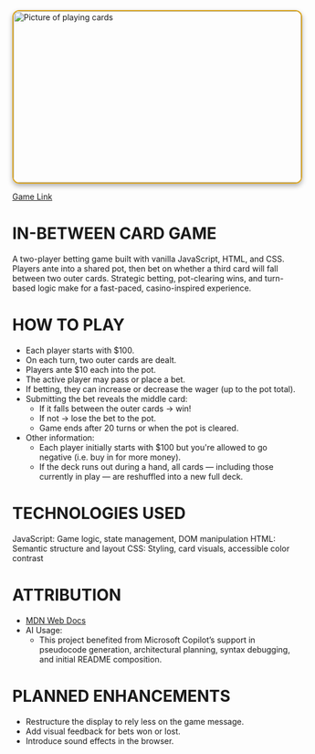 <img src="https://cdn.pixabay.com/photo/2015/06/14/19/14/playing-cards-809356_1280.jpg" alt="Picture of playing cards" width="100%" height= "300" style ="border: 2px solid #daa520; border-radius: 12px; box-shadow: 0 4px 8px rgba(0, 0, 0, 0.3)"
/>

[Game Link](https://rtkmak14.github.io/Card-Game-In-Between/)

# IN-BETWEEN CARD GAME
A two-player betting game built with vanilla JavaScript, HTML, and CSS. Players ante into a shared pot, then bet on whether a third card will fall between two outer cards. Strategic betting, pot-clearing wins, and turn-based logic make for a fast-paced, casino-inspired experience.



# HOW TO PLAY
* Each player starts with $100.
* On each turn, two outer cards are dealt.
* Players ante $10 each into the pot.
* The active player may pass or place a bet.
* If betting, they can increase or decrease the wager (up to the pot total).
* Submitting the bet reveals the middle card:
    * If it falls between the outer cards → win!
    * If not → lose the bet to the pot.
    * Game ends after 20 turns or when the pot is cleared.
* Other information:
    * Each player initially starts with $100 but you're allowed to go negative (i.e. buy in for more money).
    * If the deck runs out during a hand, all cards — including those currently in play — are reshuffled into a new full deck. 

# TECHNOLOGIES USED
JavaScript: Game logic, state management, DOM manipulation
HTML: Semantic structure and layout
CSS: Styling, card visuals, accessible color contrast

# ATTRIBUTION
* [MDN Web Docs](https://developer.mozilla.org/en-US/docs/Web/JavaScript)
* AI Usage:
    * This project benefited from Microsoft Copilot’s support in pseudocode generation, architectural planning, syntax debugging, and initial README composition.

# PLANNED ENHANCEMENTS
* Restructure the display to rely less on the game message.
* Add visual feedback for bets won or lost.
* Introduce sound effects in the browser. 

